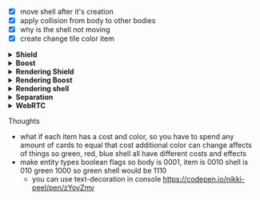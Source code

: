 - [x] move shell after it's creation
- [x] apply collision from body to other bodies
- [x] why is the shell not moving
- [x] create change tile color item

<details>
  <summary><strong>Shield</strong></summary>

- [x] What will the shield do?

> When played it will absorb hits for a body. So when the shielded body collides with something the body will not lose moves and will not end their turn.

- [x] How should the shield work? boolean? number?

> If the shield value was a number then I could tick down based on the number of cards that would be lost.
> Doing that would mean I would have to check if the shield would burst or just say the shield will absorb everything when it hits 0, but still benefit you if it has more to go
> Additionally by making the shield a number you could play as many as you like and I just have to add a number to it.

- [x] How to play the shield?

> `{card}.shield()` I will not care about the shield's color

- [x] How to mark a shielded body?

> ```javascript
> {
> 	shield: 0
> }
> ```

- [x] Add `playAShield`
- [x] How to read a shielded body - in collision?
- [x] How to update a shielded body - in collision?
- [x] Confirm it all works

> The way it is written now, I save the shield value ahead of time because a shell's `crashed` comes _after_ `remove` so the crashed could read the 0 cause by its shell.
> So for now a shield makes you completely invulnerable on a tile no matter what hits you when you enter.

</details>

<details>
  <summary><strong>Boost</strong></summary>

- [x] what is the boost

> Boosting is the ability to increase your current speed and top speed for a limited amount of time

- [x] How Will it work

> I think it will only last for one turn but all of your moves should be given increased value, which would result in you getting more cards.
> Which, without the max card limit would let you go forever perhaps
> it should increase your eval score by a certain amount and increase the max card limit for the turn

    - [x] Does color matter

> Color should be ignored, this is a flat number applied after the color eval

    - [x] What’s the distance with transparent?

> currently nothing because I don't factor in the alpha in a color

    - [x] How will it be applied to a body

> it can be a boolean flag on the body, like crashed and then easily read off the body when needed

    - [x] How will it be measured in the eval

> shouldn't be more than a `+ body.boost ? BOOST : 0`

    - [x] How will it be reset

> it can be done in the same place as `crashed`

    - [x] What happens when you play more than one?

> for the sake of simplicity nothing

- [x] create `Boostable` typedef
- [x] make `playABoost` function
- [x] add reading the boost to eval
- [x] count boost in turns
- [x] reset boost at end of turn
- [x] boost in UI

</details>

<details>
  <summary><strong>Rendering Shield</strong></summary>
- [x] transparent border?
- [x] Rgba a=1 border?
- [x] Else margin *or* border, for player
</details>

<details>
  <summary><strong>Rendering Boost</strong></summary>
- [x] icon/emoji?
</details>

<details>
  <summary><strong>Rendering shell</strong></summary>
- [ ] circle
</details>

<details>
	<summary><strong>Separation</strong></summary>
	- [ ] move all rendering to “component” files
	- [ ] Move all verbs to standalone files
	- [ ] Move all state building to dir
	- [ ] what state updates should hook into rendering so that I can share the changes across webRTC and have everyone
	  render accordingly (shell moving is currently moving outside of the normal looping)
</details>

<details>
  <summary><strong>WebRTC</strong></summary>
- [ ] https://surma.dev/things/comlink-webrtc/
- [ ] https://developer.mozilla.org/en-US/docs/Web/API/RTCDataChannel
</details>

Thoughts

- what if each item has a cost and color, so you have to spend any amount of cards to equal that cost additional color
  can change affects of things so green, red, blue shell all have different costs and effects
- make entity types boolean flags so body is 0001, item is 0010 shell is 010 green 1000 so green shell would be 1110
	- you can use text-decoration in console https://codepen.io/nikki-peel/pen/zYovZmv
